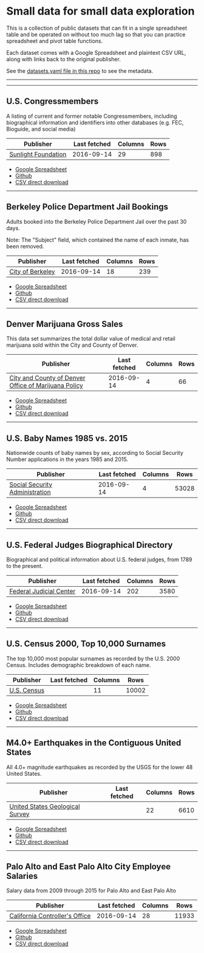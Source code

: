 # Small data for small data exploration

This is a collection of public datasets that can fit in a single spreadsheet table and be operated on without too much lag so that you can practice spreadsheet and pivot table functions.

Each dataset comes with a Google Spreadsheet and plaintext CSV URL, along with links back to the original publisher.

See the [datasets.yaml file in this repo](datasets.yaml) to see the metadata.

------------------------

<!-- begin makeindex -->


-------------

<a id="dataset-us-congressmembers"></a>


## U.S. Congressmembers

A listing of current and former notable Congressmembers, including biographical information and identifiers into other databases (e.g. FEC, Bioguide, and social media)



| Publisher   | Last fetched | Columns | Rows |
|-------------|----|---------|------|
| [Sunlight Foundation](https://sunlightlabs.github.io/congress/#legislator-spreadsheet) |  2016-09-14 | 29 | 898 |

- [Google Spreadsheet](None)
- [Github](datasets/us-congressmembers.csv)
- [CSV direct download](https://github.com/dannguyen/smalldata/raw/master/datasets/us-congressmembers.csv)




-------------

<a id="dataset-berkeley-jail-bookings"></a>


## Berkeley Police Department Jail Bookings

Adults booked into the Berkeley Police Department Jail over the past 30 days.

Note: The "Subject" field, which contained the name of each inmate, has been removed.



| Publisher   | Last fetched | Columns | Rows |
|-------------|----|---------|------|
| [City of Berkeley](https://data.cityofberkeley.info/Public-Safety/Berkeley-PD-Log-Jail-Bookings/7ykt-c32j) |  2016-09-14 | 18 | 239 |

- [Google Spreadsheet](https://docs.google.com/spreadsheets/d/1lH2P_0Bb6aZdldjLZXmUnp-zoocXmCGFMojM59kkLns/edit#gid=817412220)
- [Github](datasets/berkeley-jail-bookings.csv)
- [CSV direct download](https://github.com/dannguyen/smalldata/raw/master/datasets/berkeley-jail-bookings.csv)




-------------

<a id="dataset-denver-marijuana-gross-sales"></a>


## Denver Marijuana Gross Sales

This data set summarizes the total dollar value of medical and retail marijuana sold within the City and County of Denver.



| Publisher   | Last fetched | Columns | Rows |
|-------------|----|---------|------|
| [City and County of Denver Office of Marijuana Policy](https://www.denvergov.org/opendata/dataset/city-and-county-of-denver-marijuana-gross-sales) |  2016-09-14 | 4 | 66 |

- [Google Spreadsheet](https://docs.google.com/spreadsheets/d/1MxgnMXRJjjZkX82I1gdPlyfnqMzo6AX5R0s6vRICfiw/edit#gid=2004741670)
- [Github](datasets/denver-marijuana-gross-sales.csv)
- [CSV direct download](https://github.com/dannguyen/smalldata/raw/master/datasets/denver-marijuana-gross-sales.csv)




-------------

<a id="dataset-ssa-babynames-1985-vs-2015"></a>


## U.S. Baby Names 1985 vs. 2015

Nationwide counts of baby names by sex, according to Social Security Number applications in the years 1985 and 2015.



| Publisher   | Last fetched | Columns | Rows |
|-------------|----|---------|------|
| [Social Security Administration](https://www.ssa.gov/oact/babynames/limits.html) |  2016-09-14 | 4 | 53028 |

- [Google Spreadsheet](https://docs.google.com/spreadsheets/d/17dDrhGrKV68USZT55LVFMOyhD-JnBFW7jg-S3DQprZ0/edit#gid=865374786)
- [Github](datasets/ssa-babynames-1985-vs-2015.csv)
- [CSV direct download](https://github.com/dannguyen/smalldata/raw/master/datasets/ssa-babynames-1985-vs-2015.csv)




-------------

<a id="dataset-us-federal-judges-biographies"></a>


## U.S. Federal Judges Biographical Directory

Biographical and political information about U.S. federal judges, from 1789 to the present.



| Publisher   | Last fetched | Columns | Rows |
|-------------|----|---------|------|
| [Federal Judicial Center](http://www.fjc.gov/history/home.nsf/page/export.html) |  2016-09-14 | 202 | 3580 |

- [Google Spreadsheet](https://docs.google.com/spreadsheets/d/1EhWjKUF9OrWiPr_EzE_3kupTqf98Kdnr7co6hg4sb5I/edit#gid=66538324)
- [Github](datasets/us-federal-judges-biographies.csv)
- [CSV direct download](https://github.com/dannguyen/smalldata/raw/master/datasets/us-federal-judges-biographies.csv)




-------------

<a id="dataset-census-2000-surnames"></a>


## U.S. Census 2000, Top 10,000 Surnames

The top 10,000 most popular surnames as recorded by the U.S. 2000 Census. Includes demographic breakdown of each name.



| Publisher   | Last fetched | Columns | Rows |
|-------------|----|---------|------|
| [U.S. Census](http://www.census.gov/topics/population/genealogy/data/2000_surnames.html) |   | 11 | 10002 |

- [Google Spreadsheet](https://docs.google.com/spreadsheets/d/15G0cLi9MEnWjllaFA8T_FGCNj_rlSXlxFSZBpYCtavs/edit#gid=442585932)
- [Github](datasets/census-2000-surnames.csv)
- [CSV direct download](https://github.com/dannguyen/smalldata/raw/master/datasets/census-2000-surnames.csv)




-------------

<a id="dataset-usgs-m4-earthquakes-contiguous-united-states"></a>


## M4.0+ Earthquakes in the Contiguous United States

All 4.0+ magnitude earthquakes as recorded by the USGS for the lower 48 United States.



| Publisher   | Last fetched | Columns | Rows |
|-------------|----|---------|------|
| [United States Geological Survey](http://earthquake.usgs.gov/earthquakes/search/) |   | 22 | 6610 |

- [Google Spreadsheet](https://docs.google.com/spreadsheets/d/1DXcqRnuxfoDNHi6c_5TTXYa8smeif-moSWI5G14IDR4/edit#gid=524073830)
- [Github](datasets/usgs-m4-earthquakes-contiguous-united-states.csv)
- [CSV direct download](https://github.com/dannguyen/smalldata/raw/master/datasets/usgs-m4-earthquakes-contiguous-united-states.csv)




-------------

<a id="dataset-palo-altos-salaries"></a>


## Palo Alto and East Palo Alto City Employee Salaries

Salary data from 2009 through 2015 for Palo Alto and East Palo Alto



| Publisher   | Last fetched | Columns | Rows |
|-------------|----|---------|------|
| [California Controller's Office](http://publicpay.ca.gov/Reports/RawExport.aspx) |  2016-09-14 | 28 | 11933 |

- [Google Spreadsheet](https://docs.google.com/spreadsheets/d/1nTdSBLcUxrm29jZ1Tn6tZ8fYYNHPv_h79m0JVK_5RFI/edit#gid=392550862)
- [Github](datasets/palo-altos-salaries.csv)
- [CSV direct download](https://github.com/dannguyen/smalldata/raw/master/datasets/palo-altos-salaries.csv)


